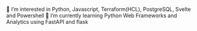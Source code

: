 👀 I’m interested in Python, Javascript, Terraform(HCL), PostgreSQL, Svelte and Powershell 
🌱 I’m currently learning Python Web Frameworks and Analytics using FastAPI and flask


<!---
Radriverron/Radriverron is a ✨ special ✨ repository because its `README.md` (this file) appears on your GitHub profile.
You can click the Preview link to take a look at your changes.
--->
